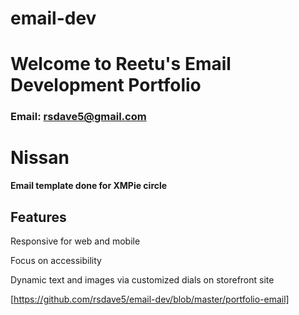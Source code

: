 # email-dev
# Welcome to Reetu's Email Development Portfolio
### Email: rsdave5@gmail.com

# **Nissan**
**Email template done for XMPie circle**

## Features
Responsive for web and mobile

Focus on accessibility

Dynamic text and images via customized dials on storefront site

[https://github.com/rsdave5/email-dev/blob/master/portfolio-email]
